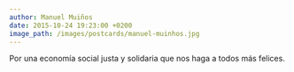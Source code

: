 ```yaml
---
author: Manuel Muiños
date: 2015-10-24 19:23:00 +0200
image_path: /images/postcards/manuel-muinhos.jpg
---
```

Por una economía social justa y solidaria que nos haga a todos más felices.
